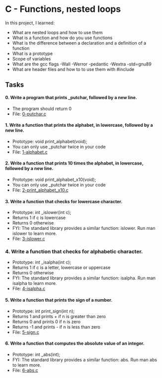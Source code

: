 # C - Functions, nested loops
In this project, I learned:
- What are nested loops and how to use them
- What is a function and how do you use functions
- What is the difference between a declaration and a definition of a function
- What is a prototype
- Scope of variables
- What are the gcc flags -Wall -Werror -pedantic -Wextra -std=gnu89
- What are header files and how to to use them with #include

## Tasks

#### 0. Write a program that prints _putchar, followed by a new line.

- The program should return 0
- File: [0-putchar.c](0-putchar.c)

#### 1. Write a function that prints the alphabet, in lowercase, followed by a new line.

- Prototype: void print_alphabet(void);
- You can only use _putchar twice in your code
- File: [1-alphabet.c](1-alphabet.c)

#### 2. Write a function that prints 10 times the alphabet, in lowercase, followed by a new line.

- Prototype: void print_alphabet_x10(void);
- You can only use _putchar twice in your code
- File: [2-print_alphabet_x10.c](2-print_alphabet_x10.c)

#### 3. Write a function that checks for lowercase character.

- Prototype: int _islower(int c);
- Returns 1 if c is lowercase
- Returns 0 otherwise
- FYI: The standard library provides a similar function: islower. Run man islower to learn more.
- File: [3-islower.c](3-islower.c)

### 4. Write a function that checks for alphabetic character.

- Prototype: int _isalpha(int c);
- Returns 1 if c is a letter, lowercase or uppercase
- Returns 0 otherwise
- FYI: The standard library provides a similar function: isalpha. Run man isalpha to learn more.
- File: [4-isalpha.c](4-isalpha)

#### 5. Write a function that prints the sign of a number.

- Prototype: int print_sign(int n);
- Returns 1 and prints + if n is greater than zero
- Returns 0 and prints 0 if n is zero
- Returns -1 and prints - if n is less than zero
- File: [5-sign.c](5-sign.c)

#### 6. Write a function that computes the absolute value of an integer.

- Prototype: int _abs(int);
- FYI: The standard library provides a similar function: abs. Run man abs to learn more.
- File: [6-abs.c](6-abs.c)







